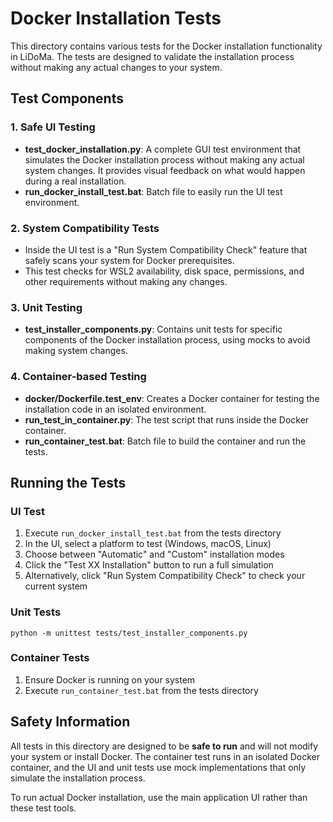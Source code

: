 # Docker Installation Tests

This directory contains various tests for the Docker installation functionality in LiDoMa. The tests are designed to validate the installation process without making any actual changes to your system.

## Test Components

### 1. Safe UI Testing
- **test_docker_installation.py**: A complete GUI test environment that simulates the Docker installation process without making any actual system changes. It provides visual feedback on what would happen during a real installation.
- **run_docker_install_test.bat**: Batch file to easily run the UI test environment.

### 2. System Compatibility Tests
- Inside the UI test is a "Run System Compatibility Check" feature that safely scans your system for Docker prerequisites.
- This test checks for WSL2 availability, disk space, permissions, and other requirements without making any changes.

### 3. Unit Testing
- **test_installer_components.py**: Contains unit tests for specific components of the Docker installation process, using mocks to avoid making system changes.

### 4. Container-based Testing
- **docker/Dockerfile.test_env**: Creates a Docker container for testing the installation code in an isolated environment.
- **run_test_in_container.py**: The test script that runs inside the Docker container.
- **run_container_test.bat**: Batch file to build the container and run the tests.

## Running the Tests

### UI Test
1. Execute `run_docker_install_test.bat` from the tests directory
2. In the UI, select a platform to test (Windows, macOS, Linux)
3. Choose between "Automatic" and "Custom" installation modes
4. Click the "Test XX Installation" button to run a full simulation
5. Alternatively, click "Run System Compatibility Check" to check your current system

### Unit Tests
```
python -m unittest tests/test_installer_components.py
```

### Container Tests
1. Ensure Docker is running on your system
2. Execute `run_container_test.bat` from the tests directory

## Safety Information

All tests in this directory are designed to be **safe to run** and will not modify your system or install Docker. The container test runs in an isolated Docker container, and the UI and unit tests use mock implementations that only simulate the installation process.

To run actual Docker installation, use the main application UI rather than these test tools.
